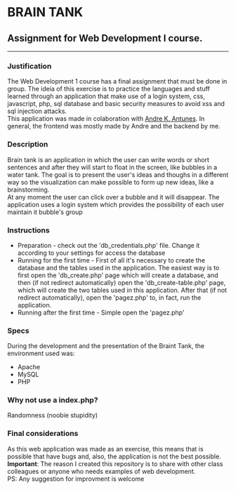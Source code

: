 # BRAIN TANK  

## Assignment for Web Development I course.   
---
### Justification  
The Web Development 1 course has a final assignment that must be done in group. The ideia of this exercise is to practice the languages and stuff learned through an application that make use of a login system, css, javascript, php, sql database and basic security measures to avoid xss and sql injection attacks.  
This application was made in colaboration with [Andre K. Antunes](https://github.com/andrekantunes). In general, the frontend was mostly made by Andre and the backend by me.  
    
### Description  
Brain tank is an application in which the user can write words or short sentences and after they will start to float in the screen, like bubbles in a water tank. The goal is to present the user's ideas and thoughs in a different way so the visualization can make possible to form up new ideas, like a brainstorming.  
At any moment the user can click over a bubble and it will disappear.
The application uses a login system which provides the possibility of each user maintain it bubble's group  

### Instructions  
- Preparation - check out the  'db_credentials.php' file. Change it according to your settings for access the database
- Running for the first time - First of all it's necessary to create the database and the tables used in the application. The easiest way is to first open the 'db_create.php' page which will create a database, and then (if not redirect automatically) open the 'db_create-table.php' page, which will create the two tables used in this application. After that (if not redirect automatically), open the 'pagez.php' to, in fact, run the application.
- Running after the first time - Simple open the 'pagez.php'

### Specs 
During the development and the presentation of the Braint Tank, the environment used was:
- Apache  
- MySQL  
- PHP  

### Why not use a index.php?
Randomness (noobie stupidity)

### Final considerations  
As this web application was made as an exercise, this means that is possible that have bugs and, also,  the application is not the best possible.  
**Important**: The reason I created this repository is to share with other class colleagues or anyone who needs examples of web development.  
PS: Any suggestion for improvment is welcome
